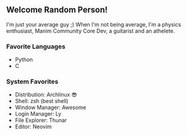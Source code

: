 ## Welcome Random Person!
I'm just your average guy ;)
When I'm not being average, I'm
a physics enthusiast, Manim Community Core Dev, a guitarist and an athelete.

### Favorite Languages
* Python
* C

### System Favorites
* Distribution: Archlinux 😎
* Shell: zsh (best shell)
* Window Manager: Awesome
* Login Manager: Ly
* File Explorer: Thunar
* Editor: Neovim

